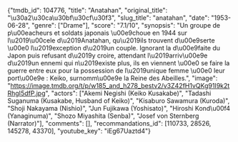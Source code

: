 {"tmdb_id": 104776, "title": "Anatahan", "original_title": "\u30a2\u30ca\u30bf\u30cf\u30f3", "slug_title": "anatahan", "date": "1953-06-28", "genre": ["Drame"], "score": "7.1/10", "synopsis": "Un groupe de p\u00eacheurs et soldats japonais \u00e9choue en 1944 sur l\u2019\u00cele d\u2019Anatahan, qu\u2019ils trouvent d\u00e9serte \u00e0 l\u2019exception d\u2019un couple. Ignorant la d\u00e9faite du Japon puis refusant d\u2019y croire, attendant l\u2019arriv\u00e9e d\u2019un ennemi qui n\u2019existe plus, ils en viennent \u00e0 se faire la guerre entre eux pour la possession de l\u2019unique femme \u00e0 leur port\u00e9e : Keiko, surnomm\u00e9e la Reine des Abeilles.", "image": "https://image.tmdb.org/t/p/w185_and_h278_bestv2/v3Z42fH1vQKg91I9k2tRhgI5dfP.jpg", "actors": ["Akemi Negishi (Keiko Kusakabe)", "Tadashi Suganuma (Kusakabe, Husband of Keiko)", "Kisaburo Sawamura (Kuroda)", "Shoji Nakayama (Nishio)", "Jun Fujikawa (Yoshisato)", "Hiroshi Kond\u00f4 (Yanaginuma)", "Shozo Miyashita (Senba)", "Josef von Sternberg (Narrator)"], "comments": [], "recommandations_id": [110733, 28526, 145278, 43370], "youtube_key": "iEg67Uaztd4"}